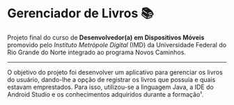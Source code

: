 # Gerenciador de Livros :books:

Projeto final do curso de **Desenvolvedor(a) em Dispositivos Móveis** promovido pelo _Instituto Metrópole Digital_ (IMD) da Universidade Federal do Rio Grande do Norte integrado ao programa Novos Caminhos.

----

O objetivo do projeto foi desenvolver um aplicativo para gerenciar os livros do usuário, dando-lhe a opção de registrar os livros que possuía e quais estavam emprestados. Para isso, utilizou-se a linguagem Java, a IDE do Android Studio e os conhecimentos adquiridos durante a formação¹. 

[^1]: Disciplinas do curso: lógica de programação, programação estruturada, programação orientada a objetos, conceitos de banco de dados, dispositivos móveis e o projeto supervisionado.